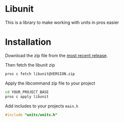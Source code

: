 # Libunit

This is a library to make working with units in pros easier

# Installation

Download the zip file from
the [most recent release](https://github.com/alexDickhans/units/releases/latest).

Then fetch the libunit zip

```bash
pros c fetch libunit@VERSION.zip
```

Apply the libcommand zip file to your project

```bash
cd YOUR_PROJECT_BASE
pros c apply libunit
```

Add includes to your projects `main.h`

```c++
#include "units/units.h"
```
